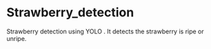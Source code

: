 # Strawberry_detection
Strawberry detection using YOLO . It detects the strawberry is ripe or unripe.
